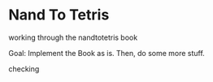 # Nand To Tetris

working through the nandtotetris book

Goal: Implement the Book as is. Then, do some more stuff.

checking

